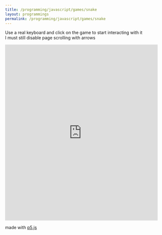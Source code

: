 ```yaml
---
title: /programming/javascript/games/snake
layout: programmings
permalink: /programming/javascript/games/snake
---
```


<!-- <h1>Snake</h1> -->

<p>Use a real keyboard and click on the game to start interacting with it<br>I must still disable page scrolling with arrows</p>

<iframe src="https://editor.p5js.org/Plotkine/present/wt0UfN_ce" width="500px" height="575px" frameBorder="0" title="snake"></iframe>

<p>made with <a href="https://p5js.org/" target="_blank" rel="noopener noreferrer">p5.js</a></p>
